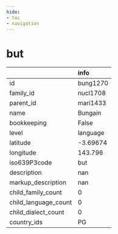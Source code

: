 ```yaml
---
hide:
- toc
- navigation
---
```

# but
|                      | info     |
|:---------------------|:---------|
| id                   | bung1270 |
| family_id            | nucl1708 |
| parent_id            | mari1433 |
| name                 | Bungain  |
| bookkeeping          | False    |
| level                | language |
| latitude             | -3.69674 |
| longitude            | 143.796  |
| iso639P3code         | but      |
| description          | nan      |
| markup_description   | nan      |
| child_family_count   | 0        |
| child_language_count | 0        |
| child_dialect_count  | 0        |
| country_ids          | PG       |